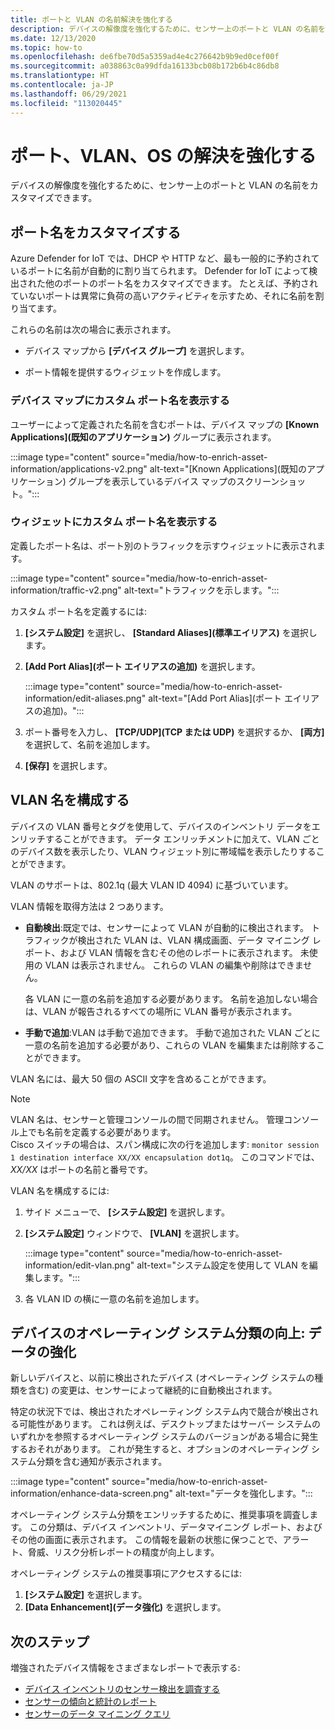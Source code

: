```yaml
---
title: ポートと VLAN の名前解決を強化する
description: デバイスの解像度を強化するために、センサー上のポートと VLAN の名前をカスタマイズします。
ms.date: 12/13/2020
ms.topic: how-to
ms.openlocfilehash: de6fbe70d5a5359ad4e4c276642b9b9ed0cef00f
ms.sourcegitcommit: a038863c0a99dfda16133bcb08b172b6b4c86db8
ms.translationtype: HT
ms.contentlocale: ja-JP
ms.lasthandoff: 06/29/2021
ms.locfileid: "113020445"
---
```

# <a name="enhance-port-vlan-and-os-resolution"></a>ポート、VLAN、OS の解決を強化する

デバイスの解像度を強化するために、センサー上のポートと VLAN の名前をカスタマイズできます。

## <a name="customize-port-names"></a>ポート名をカスタマイズする

Azure Defender for IoT では、DHCP や HTTP など、最も一般的に予約されているポートに名前が自動的に割り当てられます。 Defender for IoT によって検出された他のポートのポート名をカスタマイズできます。 たとえば、予約されていないポートは異常に負荷の高いアクティビティを示すため、それに名前を割り当てます。

これらの名前は次の場合に表示されます。

  - デバイス マップから **[デバイス グループ]** を選択します。

  - ポート情報を提供するウィジェットを作成します。

### <a name="view-custom-port-names-in-the-device-map"></a>デバイス マップにカスタム ポート名を表示する

ユーザーによって定義された名前を含むポートは、デバイス マップの **[Known Applications]\(既知のアプリケーション\)** グループに表示されます。

:::image type="content" source="media/how-to-enrich-asset-information/applications-v2.png" alt-text="[Known Applications]\(既知のアプリケーション\) グループを表示しているデバイス マップのスクリーンショット。":::

### <a name="view-custom-port-names-in-widgets"></a>ウィジェットにカスタム ポート名を表示する

定義したポート名は、ポート別のトラフィックを示すウィジェットに表示されます。

:::image type="content" source="media/how-to-enrich-asset-information/traffic-v2.png" alt-text="トラフィックを示します。":::

カスタム ポート名を定義するには:

1. **[システム設定]** を選択し、 **[Standard Aliases]\(標準エイリアス\)** を選択します。

2. **[Add Port Alias]\(ポート エイリアスの追加\)** を選択します。

    :::image type="content" source="media/how-to-enrich-asset-information/edit-aliases.png" alt-text="[Add Port Alias]\(ポート エイリアスの追加\)。":::

3. ポート番号を入力し、 **[TCP/UDP]\(TCP または UDP\)** を選択するか、 **[両方]** を選択して、名前を追加します。

4. **[保存]** を選択します。

## <a name="configure-vlan-names"></a>VLAN 名を構成する

デバイスの VLAN 番号とタグを使用して、デバイスのインベントリ データをエンリッチすることができます。 データ エンリッチメントに加えて、VLAN ごとのデバイス数を表示したり、VLAN ウィジェット別に帯域幅を表示したりすることができます。

VLAN のサポートは、802.1q (最大 VLAN ID 4094) に基づいています。

VLAN 情報を取得方法は 2 つあります。

- **自動検出**:既定では、センサーによって VLAN が自動的に検出されます。 トラフィックが検出された VLAN は、VLAN 構成画面、データ マイニング レポート、および VLAN 情報を含むその他のレポートに表示されます。 未使用の VLAN は表示されません。 これらの VLAN の編集や削除はできません。 

  各 VLAN に一意の名前を追加する必要があります。 名前を追加しない場合は、VLAN が報告されるすべての場所に VLAN 番号が表示されます。

- **手動で追加**:VLAN は手動で追加できます。 手動で追加された VLAN ごとに一意の名前を追加する必要があり、これらの VLAN を編集または削除することができます。

VLAN 名には、最大 50 個の ASCII 文字を含めることができます。

> [!NOTE]
> VLAN 名は、センサーと管理コンソールの間で同期されません。 管理コンソール上でも名前を定義する必要があります。  
Cisco スイッチの場合は、スパン構成に次の行を追加します: `monitor session 1 destination interface XX/XX encapsulation dot1q`。 このコマンドでは、*XX/XX* はポートの名前と番号です。

VLAN 名を構成するには:

1. サイド メニューで、 **[システム設定]** を選択します。

2. **[システム設定]** ウィンドウで、 **[VLAN]** を選択します。

    :::image type="content" source="media/how-to-enrich-asset-information/edit-vlan.png" alt-text="システム設定を使用して VLAN を編集します。":::

3. 各 VLAN ID の横に一意の名前を追加します。

## <a name="improve-device-operating-system-classification-data-enhancement"></a>デバイスのオペレーティング システム分類の向上: データの強化

新しいデバイスと、以前に検出されたデバイス (オペレーティング システムの種類を含む) の変更は、センサーによって継続的に自動検出されます。

特定の状況下では、検出されたオペレーティング システム内で競合が検出される可能性があります。 これは例えば、デスクトップまたはサーバー システムのいずれかを参照するオペレーティング システムのバージョンがある場合に発生するおそれがあります。 これが発生すると、オプションのオペレーティング システム分類を含む通知が表示されます。

:::image type="content" source="media/how-to-enrich-asset-information/enhance-data-screen.png" alt-text="データを強化します。":::

オペレーティング システム分類をエンリッチするために、推奨事項を調査します。 この分類は、デバイス インベントリ、データマイニング レポート、およびその他の画面に表示されます。 この情報を最新の状態に保つことで、アラート、脅威、リスク分析レポートの精度が向上します。

オペレーティング システムの推奨事項にアクセスするには:

1. **[システム設定]** を選択します。
1. **[Data Enhancement]\(データ強化\)** を選択します。

## <a name="next-steps"></a>次のステップ

増強されたデバイス情報をさまざまなレポートで表示する:

- [デバイス インベントリのセンサー検出を調査する](how-to-investigate-sensor-detections-in-a-device-inventory.md)
- [センサーの傾向と統計のレポート](how-to-create-trends-and-statistics-reports.md)
- [センサーのデータ マイニング クエリ](how-to-create-data-mining-queries.md)
